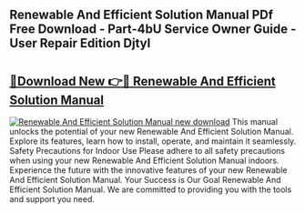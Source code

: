 ## Renewable And Efficient Solution Manual PDf Free Download - Part-4bU Service Owner Guide - User Repair Edition DjtyI

# <h2><a href="http://bc72027.oget.top/?id=Renewable+And+Efficient+Solution+Manual">🔗Download New 👉🔴 Renewable And Efficient Solution Manual</a></h2>

[![Renewable And Efficient Solution Manual new download](https://i.imgur.com/5g1atiW.png)](http://bc72027.oget.top/?id=Renewable+And+Efficient+Solution+Manual)
This manual unlocks the potential of your new Renewable And Efficient Solution Manual. Explore its features, learn how to install, operate, and maintain it seamlessly. Safety Precautions for Indoor Use Please adhere to all safety precautions when using your new Renewable And Efficient Solution Manual indoors. Experience the future with the innovative features of your new Renewable And Efficient Solution Manual. Your Success is Our Goal Renewable And Efficient Solution Manual. We are committed to providing you with the tools and support you need.

